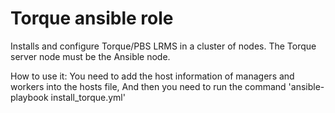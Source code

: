 Torque ansible role
=========================

Installs and configure Torque/PBS LRMS in a cluster of nodes.
The Torque server node must be the Ansible node.

How to use it:
You need to add the host information of managers and workers into the hosts file,
And then you need to run the command 'ansible-playbook install_torque.yml'
